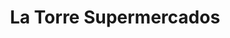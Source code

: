---
title: "La Torre Supermercados"
url: /mazatenango/la-torre-supermercados/
shop: supermercado
---